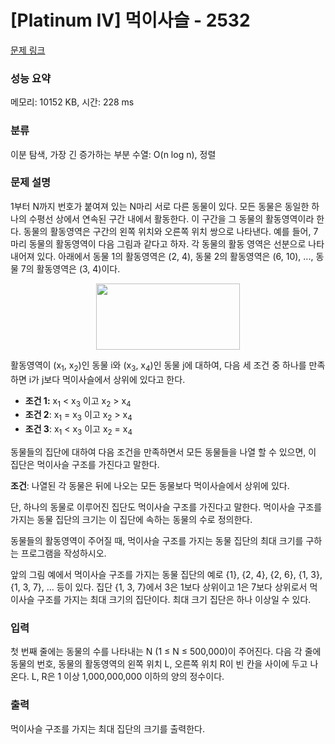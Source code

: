 # [Platinum IV] 먹이사슬 - 2532 

[문제 링크](https://www.acmicpc.net/problem/2532) 

### 성능 요약

메모리: 10152 KB, 시간: 228 ms

### 분류

이분 탐색, 가장 긴 증가하는 부분 수열: O(n log n), 정렬

### 문제 설명

<p>1부터 N까지 번호가 붙여져 있는 N마리 서로 다른 동물이 있다. 모든 동물은 동일한 하나의 수평선 상에서 연속된 구간 내에서 활동한다. 이 구간을 그 동물의 활동영역이라 한다. 동물의 활동영역은 구간의 왼쪽 위치와 오른쪽 위치 쌍으로 나타낸다. 예를 들어, 7마리 동물의 활동영역이 다음 그림과 같다고 하자. 각 동물의 활동 영역은 선분으로 나타내어져 있다. 아래에서 동물 1의 활동영역은 (2, 4), 동물 2의 활동영역은 (6, 10), ..., 동물 7의 활동영역은 (3, 4)이다.</p>

<p style="text-align: center;"><img alt="" src="https://www.acmicpc.net/upload/images/hgfgd.png" style="height: 106px; width: 230px;"></p>

<p>활동영역이 (x<sub>1</sub>, x<sub>2</sub>)인 동물 i와 (x<sub>3</sub>, x<sub>4</sub>)인 동물 j에 대하여, 다음 세 조건 중 하나를 만족하면 i가 j보다 먹이사슬에서 상위에 있다고 한다. </p>

<ul>
	<li><strong>조건 1:</strong> x<sub>1</sub> < x<sub>3</sub> 이고 x<sub>2</sub> > x<sub>4</sub></li>
	<li><strong>조건 2</strong>: x<sub>1</sub> = x<sub>3</sub> 이고 x<sub>2</sub> > x<sub>4</sub>  </li>
	<li><strong>조건 3</strong>: x<sub>1</sub> < x<sub>3</sub> 이고 x<sub>2</sub> = x<sub>4</sub> </li>
</ul>

<p>동물들의 집단에 대하여 다음 조건을 만족하면서 모든 동물들을 나열 할 수 있으면, 이 집단은 먹이사슬 구조를 가진다고 말한다.</p>

<p><strong>조건</strong>: 나열된 각 동물은 뒤에 나오는 모든 동물보다 먹이사슬에서 상위에 있다. </p>

<p>단, 하나의 동물로 이루어진 집단도 먹이사슬 구조를 가진다고 말한다. 먹이사슬 구조를 가지는 동물 집단의 크기는 이 집단에 속하는 동물의 수로 정의한다. </p>

<p>동물들의 활동영역이 주어질 때, 먹이사슬 구조를 가지는 동물 집단의 최대 크기를 구하는 프로그램을 작성하시오. </p>

<p>앞의 그림 예에서 먹이사슬 구조를 가지는 동물 집단의 예로 {1}, {2, 4}, {2, 6}, {1, 3}, {1, 3, 7}, ... 등이 있다. 집단 {1, 3, 7}에서  3은 1보다 상위이고 1은 7보다 상위로서 먹이사슬 구조를 가지는 최대 크기의 집단이다. 최대 크기 집단은 하나 이상일 수 있다.</p>

### 입력 

 <p>첫 번째 줄에는 동물의 수를 나타내는 N (1 ≤ N ≤ 500,000)이 주어진다. 다음 각 줄에 동물의 번호, 동물의 활동영역의 왼쪽 위치 L, 오른쪽 위치 R이 빈 칸을 사이에 두고 나온다. L, R은 1 이상 1,000,000,000 이하의 양의 정수이다.</p>

### 출력 

 <p>먹이사슬 구조를 가지는 최대 집단의 크기를 출력한다.</p>

